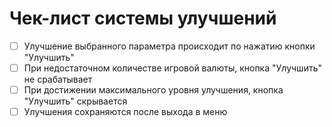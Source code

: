 # Чек-лист системы улучшений

- [ ] Улучшение выбранного параметра происходит по нажатию кнопки "Улучшить"
- [ ] При недостаточном количестве игровой валюты, кнопка "Улучшить" не срабатывает
- [ ] При достижении максимального уровня улучшения, кнопка "Улучшить" скрывается
- [ ] Улучшения сохраняются после выхода в меню